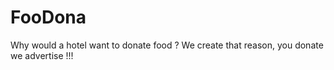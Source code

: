 # FooDona
Why would a hotel want to donate food ?
We create that reason, you donate we advertise !!!
